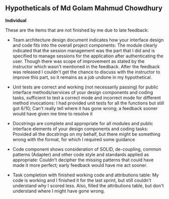 ## Hypotheticals of Md Golam Mahmud Chowdhury
**Individual**

These are the items that are not finished by me due to late feedback:

- Team architecture design document indicates how your interface design and code fits into the overall project components:
The module clearly indicated that the session management was the part that I did and is specified to manage sessions for the application after authenticating the user.
Though there was scope of improvement as stated by the instructor which wasn't mentioned in the feedback.
After the feedback was released I couldn't get the chance to discuss with the instructor to improve this part, so it remains as a job undone in my hypothetical.  

- Unit tests are correct and working (not necessarily passing) for public interface methods/services of your design components and coding tasks, sufficient to test a correct mode and incorrect mode for different method invocations:
I had provided unit tests for all the functions but still got 6/10; Can't really tell where it has gone wrong; a feedback sooner would have given me time to resolve it

- Docstrings are complete and appropriate for all modules and public interface elements of your design components and coding tasks:
Provided all the docstrings on my behalf, but there might be something wrong with the format, for which I required some guidance

- Code component shows consideration of SOLID, de-coupling, common patterns (Adapter) and other code style and standards applied as appropriate:
Couldn't decipher the missing patterns that could have made it more perfect; early feedback would have me act sooner.

- Task completion with finished working code and attributions table:
My code is working and I finished it for the last sprint, but still couldn't understand why I scored less.
Also, filled the attributions table, but don't understand where I might have gone wrong. 